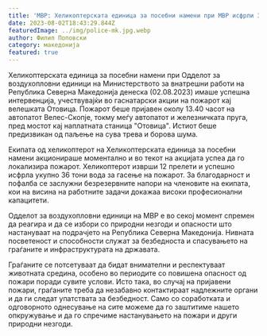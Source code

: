 ```yaml
---
title: 'МВР: Хеликоптерската единица за посебни намени при МВР исфрли 36 тони вода при гасење на пожарот кај велешка Отовица - 02 АВГУСТ 2023'
date: 2023-08-02T18:43:29.844Z
featuredImage: ../img/police-mk.jpg.webp
author: Филип Поповски
category: македонија
featured: true
---
```

Хеликоптерската единица за посебни намени при Одделот за воздухопловни единици на Министерството за внатрешни работи на Република Северна Македонија денеска (02.08.2023) имаше успешна интервенција, учествувајќи во гаснатарски акции на пожарот кај велешката Отовица. Пожарот беше пријавен околу 13.40 часот на автопатот Велес-Скопје, токму меѓу автопатот и железничката пруга, пред мостот кај наплатната станица "Отовица". Истиот беше предизвикан од паљење на сува трева и борова шума.

Екипата од хеликоптерот на Хеликоптерската единица за посебни намени акционираше моментално и во текот на акцијата успеа да го локализира пожарот. Хеликоптерот изврши 12 прелети и успешно исфрла укупно 36 тони вода за гасење на пожарот. За благодарност и пофалба се заслужни безрезервните напори на членовите на екипата, кои на висина на работните задачи докажаа високи професионални капацитети.

Одделот за воздухопловни единици на МВР е во секој момент спремен да реагира и да се избори со природни незгоди и опасности што настануваат на подрачјето на Република Северна Македонија. Нивната посветеност и способности служат за безбедноста и спасувањето на граѓаните и инфраструктурата на државата.

Граѓаните се потсетуваат да бидат внимателни и респектуваат животната средина, особено во периодите со повишена опасност од пожари поради сувите услови. Исто така, во случај на пријавени пожари, граѓаните треба да незабавно контактираат надлежните органи и да ги следат упатствата за безбедност. Само со соработката и одговорното однесување на сите можеме да го заштитиме нашето опкружување и да го спречиме настанувањето на пожари и други природни незгоди.
